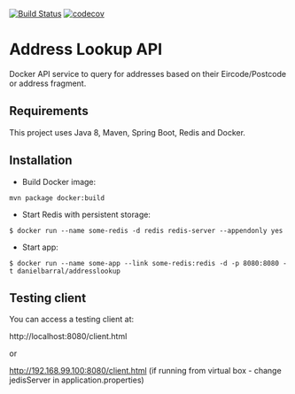 [![Build Status](https://travis-ci.org/daniel-barral/address-lookup-api.svg?branch=master)](https://travis-ci.org/daniel-barral/address-lookup-api)
[![codecov](https://codecov.io/gh/daniel-barral/address-lookup-api/branch/master/graph/badge.svg)](https://codecov.io/gh/daniel-barral/address-lookup-api)

# Address Lookup API

Docker API service to query for addresses based on their Eircode/Postcode or address fragment.

## Requirements

This project uses Java 8, Maven, Spring Boot, Redis and Docker.

## Installation

- Build Docker image:

```
mvn package docker:build
```

- Start Redis with persistent storage:

```
$ docker run --name some-redis -d redis redis-server --appendonly yes
```

- Start app:

```
$ docker run --name some-app --link some-redis:redis -d -p 8080:8080 -t danielbarral/addresslookup
```

## Testing client

You can access a testing client at:

http://localhost:8080/client.html

or

http://192.168.99.100:8080/client.html
(if running from virtual box - change jedisServer in application.properties)


